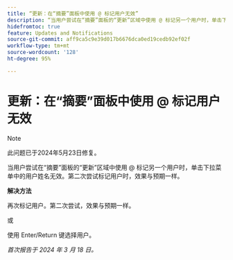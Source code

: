 ```yaml
---
title: “更新：在“摘要”面板中使用 @ 标记用户无效”
description: “当用户尝试在“摘要”面板的“更新”区域中使用 @ 标记另一个用户时，单击下拉菜单中的用户姓名无效。第二次尝试标记用户时，效果与预期一样。”
hidefromtoc: true
feature: Updates and Notifications
source-git-commit: aff9ca5c9e39d017b6676dca0ed19cedb92ef02f
workflow-type: tm+mt
source-wordcount: '128'
ht-degree: 95%

---
```



# 更新：在“摘要”面板中使用 @ 标记用户无效

>[!NOTE]
>
>此问题已于2024年5月23日修复。

当用户尝试在“摘要”面板的“更新”区域中使用 @ 标记另一个用户时，单击下拉菜单中的用户姓名无效。第二次尝试标记用户时，效果与预期一样。

**解决方法**

再次标记用户。第二次尝试，效果与预期一样。

或

使用 Enter/Return 键选择用户。

_首次报告于 2024 年 3 月 18 日。_


